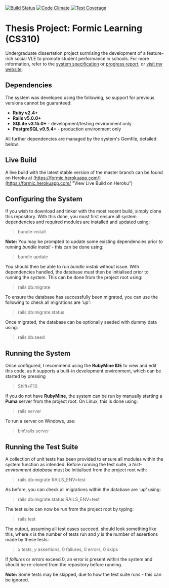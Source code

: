 [![Build Status](https://travis-ci.org/alexjamesmacpherson/formic.svg?branch=master)](https://travis-ci.org/alexjamesmacpherson/formic) [![Code Climate](https://codeclimate.com/github/alexjamesmacpherson/formic/badges/gpa.svg)](https://codeclimate.com/github/alexjamesmacpherson/formic) [![Test Coverage](https://codeclimate.com/github/alexjamesmacpherson/formic/badges/coverage.svg)](https://codeclimate.com/github/alexjamesmacpherson/formic/coverage)

# Thesis Project: Formic Learning (CS310)
Undergraduate dissertation project surmising the development of a feature-rich social VLE to promote student performance in schools. For more information, refer to the [system specification](http://www.alexmacpherson.uk/specification.pdf "View System Specification") or [progress report](http://www.alexmacpherson.uk/progress-report.pdf "View Progress Report"), or [visit my website](http://www.alexmacpherson.uk/ "Portfolio").

## Dependencies
The system was developed using the following, so support for previous versions cannot be guaranteed:
* **Ruby v2.4+**
* **Rails v5.0.0+**
* **SQLite v3.15.0+** - development/testing environment only
* **PostgreSQL v9.5.4+** - production environment only

All further dependencies are managed by the system's Gemfile, detailed below.

## Live Build
A live build with the latest stable version of the master branch can be found on Heroku at [https://formic.herokuapp.com/](https://formic.herokuapp.com/ "View Live Build on Heroku")

## Configuring the System
If you wish to download and tinker with the most recent build, simply clone this repository. With this done, you must first ensure all system dependencies and required modules are installed and updated using:
> bundle install

**Note:** You may be prompted to update some existing dependencies prior to running *bundle install* - this can be done using:
> bundle update

You should then be able to run *bundle install* without issue. With dependencies handled, the database must then be initialised prior to running the system. This can be done from the project root using:
> rails db:migrate

To ensure the database has successfully been migrated, you can use the following to check all migrations are *'up':*
> rails db:migrate:status

Once migrated, the database can be optionally seeded with dummy data using:
> rails db:seed

## Running the System
Once configured, I recommend using the **RubyMine IDE** to view and edit this code, as it supports a built-in development environment, which can be started by pressing
> Shift+F10

If you do not have **RubyMine**, the system can be run by manually starting a **Puma** server from the project root. On Linux, this is done using:
> rails server

To run a server on Windows, use:
> bin\rails server

## Running the Test Suite
A collection of unit tests has been provided to ensure all modules within the system function as intended. Before running the test suite, a *test-environment database* must be initialised from the project root with:
> rails db:migrate RAILS_ENV=test

As before, you can check all migrations within the database are *'up'* using:
> rails db:migrate:status RAILS_ENV=test

The test suite can now be run from the project root by typing:
> rails test

The output, assuming all test cases succeed, should look something like this, where *x* is the number of tests run and *y* is the number of assertions made by these tests:
> *x* tests, *y* assertions, 0 failures, 0 errors, 0 skips

If *failures* or *errors* exceed 0, an error is present within the system and should be re-cloned from the repository before running.

**Note:** Some tests may be skipped, due to how the test suite runs - this can be ignored.
